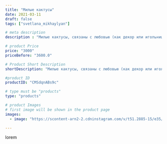 ```yaml
---
title: "Милые кактусы"
date: 2021-03-11
draft: false
tags: ["svetlana_mikhaylyan"]

# meta description
description : "Милые кактусы, связаны с любовью (как декор или игольница)"

# product Price
price: "3000"
priceBefore: "3600.0"

# Product Short Description
shortDescription: "Милые кактусы, связаны с любовью (как декор или игольница)"

#product ID
productID: "CMSdqnABs9c"

# type must be "products"
type: "products"

# product Images
# first image will be shown in the product page
images:
  - image: "https://scontent-arn2-2.cdninstagram.com/v/t51.2885-15/e35/159148039_263678598549644_7712043278604758530_n.jpg?se=8&tp=1&_nc_ht=scontent-arn2-2.cdninstagram.com&_nc_cat=108&_nc_ohc=fyk_Ce0ccn8AX_YJM8k&ccb=7-4&oh=a8c119f2671957b4dd7ca9c2b51ed797&oe=6084B06D&_nc_sid=86f79a&ig_cache_key=MjUyNzIxMjgxMjM1MTQ5MTkzMg%3D%3D.2-ccb7-4"

---
```

lorem
